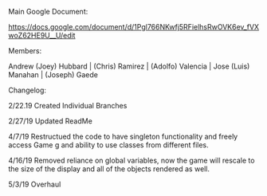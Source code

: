 Main Google Document:

https://docs.google.com/document/d/1Pgl766NKwfj5RFielhsRwOVK6ev_fVXwoZ62HE9U__U/edit

Members:

Andrew (Joey) Hubbard | (Chris) Ramirez | (Adolfo) Valencia | Jose (Luis) Manahan | (Joseph) Gaede

Changelog:

2/22.19 Created Individual Branches

2/27/19 Updated ReadMe

4/7/19 Restructued the code to have singleton functionality and freely access Game g and ability to use classes from different files.

4/16/19 Removed reliance on global variables, now the game will rescale to the size of the display and all of the objects rendered as well.

5/3/19 Overhaul